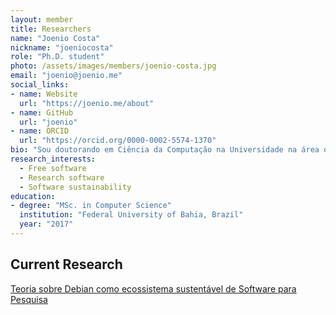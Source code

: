 ```yaml
---
layout: member
title: Researchers
name: "Joenio Costa"
nickname: "joeniocosta"
role: "Ph.D. student"
photo: /assets/images/members/joenio-costa.jpg
email: "joenio@joenio.me"
social_links:
- name: Website
  url: "https://joenio.me/about"
- name: GitHub
  url: "joenio"
- name: ORCID
  url: "https://orcid.org/0000-0002-5574-1370"
bio: "Sou doutorando em Ciência da Computação na Universidade na área de Engenheiro de Software pela Universidade Federal da Bahia (UFBA)."
research_interests:
  - Free software
  - Research software
  - Software sustainability
education:
- degree: "MSc. in Computer Science"
  institution: "Federal University of Bahia, Brazil"
  year: "2017"
---
```


## Current Research

[Teoria sobre Debian como ecossistema sustentável de Software para Pesquisa](/research/ecossistema-debian-research-software)
